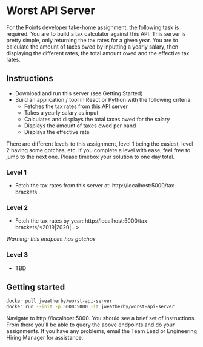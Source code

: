 # Worst API Server

For the Points developer take-home assignment, the following task is required. You are to build a tax calculator against this API. This server is pretty simple, only returning the tax rates for a given year. You are to calculate the amount of taxes owed by inputting a yearly salary, then displaying the different rates, the total amount owed and the effective tax rates.

## Instructions

* Download and run this server (see Getting Started)
* Build an application / tool in React or Python with the following criteria:
    * Fetches the tax rates from this API server
    * Takes a yearly salary as input
    * Calculates and displays the total taxes owed for the salary
    * Displays the amount of taxes owed per band
    * Displays the effective rate

There are different levels to this assignment, level 1 being the easiest, level 2 having some gotchas, etc. If you complete a level with ease, feel free to jump to the next one. Please timebox your solution to one day total.

### Level 1

* Fetch the tax rates from this server at: http://localhost:5000/tax-brackets

### Level 2

* Fetch the tax rates by year: http://localhost:5000/tax-brackets/<2019|2020|...>

_Warning: this endpoint has gotchas_

### Level 3

* TBD


## Getting started

```bash
docker pull jweatherby/worst-api-server
docker run --init -p 5000:5000 -it jweatherby/worst-api-server
```

Navigate to http://localhost:5000. You should see a brief set of instructions. From there you'll be able to query the above endpoints and do your assignments. If you have any problems, email the Team Lead or Engineering Hiring Manager for assistance.